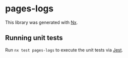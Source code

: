 # pages-logs

This library was generated with [Nx](https://nx.dev).

## Running unit tests

Run `nx test pages-logs` to execute the unit tests via [Jest](https://jestjs.io).
